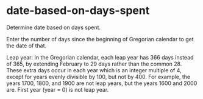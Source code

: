 # date-based-on-days-spent
Determine date based on days spent.

Enter the number of days since the beginning of Gregorian calendar to get the date of that.

Leap year: In the Gregorian calendar, each leap year has 366 days instead of 365, by extending February to 29 days rather than the common 28. These extra days occur in each year which is an integer multiple of 4, except for years evenly divisible by 100, but not by 400. For example, the years 1700, 1800, and 1900 are not leap years, but the years 1600 and 2000 are. First year (year = 0) is not leap year.
